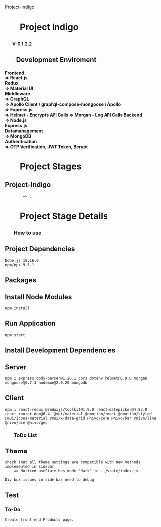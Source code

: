 Project-Indigo

<h1>
<ul><b>Project Indigo</b></ul>
</h1>
<h4>
<ul><b>V-0.1.2.2</b></ul>
</h4>

<h2>
<ul><b>Development Enviroment</b></ul>
</h2>

<h4>
    Frontend<br>
        => React.js<br>
           Redux<br>
        => Material UI<br>
    Middleware<br>
        => GraphQL<br>
        => Apollo Client / graphql-compose-mongoose / Apollo<br>
        => Express.js<br>
        => Helmet - Encrypts API Calls
        => Morgan - Log API Calls
    Backend<br>
        => Node.js<br>
           Express.js<br>
    Datamanagement<br>
        => MongoDB<br>
    Authentication<br>
        => OTP Verification, JWT Token, Bcrypt
</h4>

<h1>
<ul><b>Project Stages</b></ul>
</h1>

## **Project-Indigo**

            => .

<h1>
<ul><b>Project Stage Details</b></ul>
</h1>

<h3>
<ul><b>How to use</b></ul>
</h3>

## **Project Dependencies**

    Node.js 18.16.0
    npm/npx 9.5.1

## Packages

## Install Node Modules

    npm install

## Run Application

    npm start

## Install Development Dependencies

## Server

    npm i express body-parser@1.20.1 cors dotenv helmet@6.0.0 morgan mongoose@6.7.3 nodemon@2.0.20 mongodb

## Client

    npm i react-redux @reduxjs/toolkit@1.9.0 react-datepicker@4.83.0 react-router-dom@6.4. @mui/material @emotion/react @emotion/styled @mui/icons-material @mui/x-data-grid @nivo/core @nivo/bar @nivo/line @nivo/pie @nivo/geo

<h3>
<ul><b>ToDo List</b></ul>
</h3>

## Theme

    check that all theme settings are compatible with new methods implemented in sidebar
        => Noticed useState has mode 'dark' in ../state/index.js

    Div box issues in side bar need to debug

## Test

### To-Do

    Create front-end Products page.